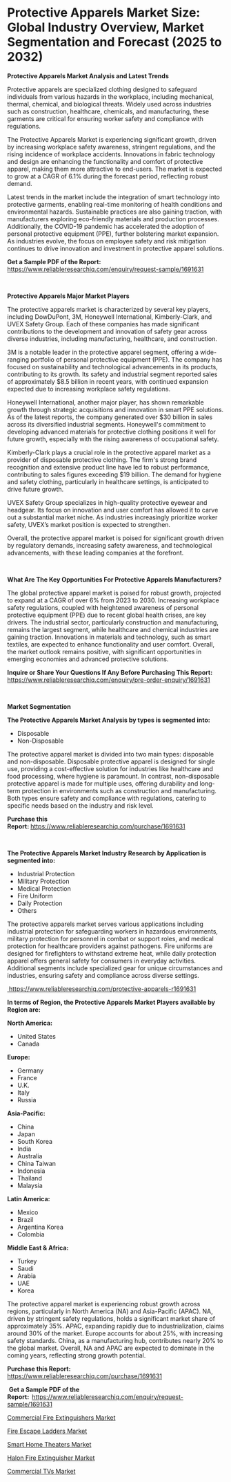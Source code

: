 <p><h1>Protective Apparels Market Size: Global Industry Overview, Market Segmentation and Forecast (2025 to 2032)</h1></p><p><strong>Protective Apparels Market Analysis and Latest Trends</strong></p>
<p><p>Protective apparels are specialized clothing designed to safeguard individuals from various hazards in the workplace, including mechanical, thermal, chemical, and biological threats. Widely used across industries such as construction, healthcare, chemicals, and manufacturing, these garments are critical for ensuring worker safety and compliance with regulations.</p><p>The Protective Apparels Market is experiencing significant growth, driven by increasing workplace safety awareness, stringent regulations, and the rising incidence of workplace accidents. Innovations in fabric technology and design are enhancing the functionality and comfort of protective apparel, making them more attractive to end-users. The market is expected to grow at a CAGR of 6.1% during the forecast period, reflecting robust demand.</p><p>Latest trends in the market include the integration of smart technology into protective garments, enabling real-time monitoring of health conditions and environmental hazards. Sustainable practices are also gaining traction, with manufacturers exploring eco-friendly materials and production processes. Additionally, the COVID-19 pandemic has accelerated the adoption of personal protective equipment (PPE), further bolstering market expansion. As industries evolve, the focus on employee safety and risk mitigation continues to drive innovation and investment in protective apparel solutions.</p></p>
<p><strong>Get a Sample PDF of the Report:&nbsp;</strong> <a href="https://www.reliableresearchiq.com/enquiry/request-sample/1691631?utm_campaign=1088&utm_medium=2&utm_source=Github&utm_content=ia&utm_term=07022025&utm_id=protective-apparels">https://www.reliableresearchiq.com/enquiry/request-sample/1691631</a></p>
<p>&nbsp;</p>
<p><strong>Protective Apparels Major Market Players</strong></p>
<p><p>The protective apparels market is characterized by several key players, including DowDuPont, 3M, Honeywell International, Kimberly-Clark, and UVEX Safety Group. Each of these companies has made significant contributions to the development and innovation of safety gear across diverse industries, including manufacturing, healthcare, and construction.</p><p>3M is a notable leader in the protective apparel segment, offering a wide-ranging portfolio of personal protective equipment (PPE). The company has focused on sustainability and technological advancements in its products, contributing to its growth. Its safety and industrial segment reported sales of approximately $8.5 billion in recent years, with continued expansion expected due to increasing workplace safety regulations.</p><p>Honeywell International, another major player, has shown remarkable growth through strategic acquisitions and innovation in smart PPE solutions. As of the latest reports, the company generated over $30 billion in sales across its diversified industrial segments. Honeywell's commitment to developing advanced materials for protective clothing positions it well for future growth, especially with the rising awareness of occupational safety.</p><p>Kimberly-Clark plays a crucial role in the protective apparel market as a provider of disposable protective clothing. The firm's strong brand recognition and extensive product line have led to robust performance, contributing to sales figures exceeding $19 billion. The demand for hygiene and safety clothing, particularly in healthcare settings, is anticipated to drive future growth.</p><p>UVEX Safety Group specializes in high-quality protective eyewear and headgear. Its focus on innovation and user comfort has allowed it to carve out a substantial market niche. As industries increasingly prioritize worker safety, UVEX’s market position is expected to strengthen.</p><p>Overall, the protective apparel market is poised for significant growth driven by regulatory demands, increasing safety awareness, and technological advancements, with these leading companies at the forefront.</p></p>
<p>&nbsp;</p>
<p><strong>What Are The Key Opportunities For Protective Apparels Manufacturers?</strong></p>
<p><p>The global protective apparel market is poised for robust growth, projected to expand at a CAGR of over 6% from 2023 to 2030. Increasing workplace safety regulations, coupled with heightened awareness of personal protective equipment (PPE) due to recent global health crises, are key drivers. The industrial sector, particularly construction and manufacturing, remains the largest segment, while healthcare and chemical industries are gaining traction. Innovations in materials and technology, such as smart textiles, are expected to enhance functionality and user comfort. Overall, the market outlook remains positive, with significant opportunities in emerging economies and advanced protective solutions.</p></p>
<p><strong>Inquire or Share Your Questions If Any Before Purchasing This Report:</strong> <a href="https://www.reliableresearchiq.com/enquiry/pre-order-enquiry/1691631?utm_campaign=1088&utm_medium=2&utm_source=Github&utm_content=ia&utm_term=07022025&utm_id=protective-apparels">https://www.reliableresearchiq.com/enquiry/pre-order-enquiry/1691631</a></p>
<p>&nbsp;</p>
<p><strong>Market Segmentation</strong></p>
<p><strong>The Protective Apparels Market Analysis by types is segmented into:</strong></p>
<p><ul><li>Disposable</li><li>Non-Disposable</li></ul></p>
<p><p>The protective apparel market is divided into two main types: disposable and non-disposable. Disposable protective apparel is designed for single use, providing a cost-effective solution for industries like healthcare and food processing, where hygiene is paramount. In contrast, non-disposable protective apparel is made for multiple uses, offering durability and long-term protection in environments such as construction and manufacturing. Both types ensure safety and compliance with regulations, catering to specific needs based on the industry and risk level.</p></p>
<p><strong>Purchase this Report:&nbsp;</strong><a href="https://www.reliableresearchiq.com/purchase/1691631?utm_campaign=1088&utm_medium=2&utm_source=Github&utm_content=ia&utm_term=07022025&utm_id=protective-apparels">https://www.reliableresearchiq.com/purchase/1691631</a></p>
<p>&nbsp;</p>
<p><strong>The Protective Apparels Market Industry Research by Application is segmented into:</strong></p>
<p><ul><li>Industrial Protection</li><li>Military Protection</li><li>Medical Protection</li><li>Fire Uniform</li><li>Daily Protection</li><li>Others</li></ul></p>
<p><p>The protective apparels market serves various applications including industrial protection for safeguarding workers in hazardous environments, military protection for personnel in combat or support roles, and medical protection for healthcare providers against pathogens. Fire uniforms are designed for firefighters to withstand extreme heat, while daily protection apparel offers general safety for consumers in everyday activities. Additional segments include specialized gear for unique circumstances and industries, ensuring safety and compliance across diverse settings.</p></p>
<p><a href="https://www.reliableresearchiq.com/protective-apparels-r1691631?utm_campaign=1088&utm_medium=2&utm_source=Github&utm_content=ia&utm_term=07022025&utm_id=protective-apparels">&nbsp;https://www.reliableresearchiq.com/protective-apparels-r1691631</a></p>
<p><strong>In terms of Region, the Protective Apparels Market Players available by Region are:</strong></p>
<p>
    <p> <strong> North America: </strong>
        <ul>
            <li>United States</li>
            <li>Canada</li>
        </ul>
        </p> 
    <p> <strong> Europe: </strong>
        <ul>
            <li>Germany</li>
            <li>France</li>
            <li>U.K.</li>
            <li>Italy</li>
            <li>Russia</li>
        </ul>
        </p> 
    <p> <strong> Asia-Pacific: </strong>
        <ul>
            <li>China</li>
            <li>Japan</li>
            <li>South Korea</li>
            <li>India</li>
            <li>Australia</li>
            <li>China Taiwan</li>
            <li>Indonesia</li>
            <li>Thailand</li>
            <li>Malaysia</li>
        </ul>
        </p> 
    <p> <strong> Latin America: </strong>
        <ul>
            <li>Mexico</li>
            <li>Brazil</li>
            <li>Argentina Korea</li>
            <li>Colombia</li>
        </ul>
        </p> 
    <p> <strong> Middle East & Africa: </strong>
        <ul>
            <li>Turkey</li>
            <li>Saudi</li>
            <li>Arabia</li>
            <li>UAE</li>
            <li>Korea</li>
        </ul>
    </p>
    </p>
<p><p>The protective apparel market is experiencing robust growth across regions, particularly in North America (NA) and Asia-Pacific (APAC). NA, driven by stringent safety regulations, holds a significant market share of approximately 35%. APAC, expanding rapidly due to industrialization, claims around 30% of the market. Europe accounts for about 25%, with increasing safety standards. China, as a manufacturing hub, contributes nearly 20% to the global market. Overall, NA and APAC are expected to dominate in the coming years, reflecting strong growth potential.</p></p>
<p><strong>Purchase this Report: </strong><a href="https://www.reliableresearchiq.com/purchase/1691631?utm_campaign=1088&utm_medium=2&utm_source=Github&utm_content=ia&utm_term=07022025&utm_id=protective-apparels">https://www.reliableresearchiq.com/purchase/1691631</a></p>
<p>&nbsp;<strong>Get a Sample PDF of the Report:&nbsp;&nbsp;</strong><a href="https://www.reliableresearchiq.com/enquiry/request-sample/1691631?utm_campaign=1088&utm_medium=2&utm_source=Github&utm_content=ia&utm_term=07022025&utm_id=protective-apparels">https://www.reliableresearchiq.com/enquiry/request-sample/1691631</a></p>
<p><strong></strong></p>
<p><p><a href="https://github.com/momossidram/Market-Research-Report-List-1/blob/main/commercial-fire-extinguishers-market.md?utm_campaign=1088&utm_medium=2&utm_source=Github&utm_content=ia&utm_term=07022025&utm_id=protective-apparels">Commercial Fire Extinguishers Market</a></p><p><a href="https://github.com/biyajausenik/Market-Research-Report-List-1/blob/main/fire-escape-ladders-market.md?utm_campaign=1088&utm_medium=2&utm_source=Github&utm_content=ia&utm_term=07022025&utm_id=protective-apparels">Fire Escape Ladders Market</a></p><p><a href="https://github.com/ratzkadria/Market-Research-Report-List-1/blob/main/smart-home-theaters-market.md?utm_campaign=1088&utm_medium=2&utm_source=Github&utm_content=ia&utm_term=07022025&utm_id=protective-apparels">Smart Home Theaters Market</a></p><p><a href="https://github.com/armsinwan/Market-Research-Report-List-1/blob/main/halon-fire-extinguisher-market.md?utm_campaign=1088&utm_medium=2&utm_source=Github&utm_content=ia&utm_term=07022025&utm_id=protective-apparels">Halon Fire Extinguisher Market</a></p><p><a href="https://github.com/rebikamileny/Market-Research-Report-List-1/blob/main/commercial-tvs-market.md?utm_campaign=1088&utm_medium=2&utm_source=Github&utm_content=ia&utm_term=07022025&utm_id=protective-apparels">Commercial TVs Market</a></p></p>